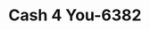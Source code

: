 ---
f_zip-code: 72956
f_state-code: AR
title: Cash 4 You-6382
f_phone: 479-410-3334
f_city-only: Van Buren
f_address: 2519 Alma Hwy Van Buren
f_location-unique-id: '6382'
slug: cash-4-you-6382
updated-on: '2024-05-30T13:46:58.046Z'
created-on: '2024-05-30T13:36:59.803Z'
published-on: '2024-05-30T13:54:32.469Z'
f_city-state: cms/city/van-buren-ar.md
f_company: cms/company/cash-4-you.md
f_state: cms/state/arkansas.md
layout: '[payday-loan].html'
tags: payday-loan
---